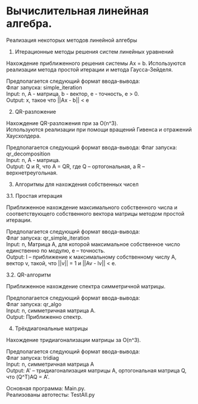 # Вычислительная линейная алгебра.  
Реализация некоторых методов линейной алгебры  

1. Итерационные методы решения систем линейных уравнений  

Нахождение приближенного решения системы Ax = b. Используются реализации метода простой итерации и метода Гаусса-Зейделя.  

Предполагается следующий формат ввода-вывода:  
Флаг запуска: simple_iteration  
Input: n, A - матрица, b - вектор, e - точность, e > 0.  
Output: x, такое что ||Ax - b|| < e  

2. QR-разложение  

Нахождение QR-разложения при за O(n^3).  
Используются реализации при помощи вращений Гивенса и отражений Хаусхолдера.  

Предполагается следующий формат ввода-вывода:
Флаг запуска: qr_decomposition  
Input: n, A - матрица.  
Output: Q и R, что A = QR, где Q – ортогональная, а R – верхнетреугольная.  


3. Алгоритмы для нахождения собственных чисел  

3.1. Простая итерация  

Приближенное нахождение максимального собственного числа и соответствующего собственного вектора матрицы методом простой итерации.  

Предполагается следующий формат ввода-вывода:  
Флаг запуска: qr_simple_iteration  
Input: n, Матрица A, для которой максимальное собственное число единственно по модулю, e – точность.  
Output: l – приближение к максимальному собственному числу A, вектор v, такой, что ||v|| = 1 и ||Av - lv|| < e.  


3.2. QR-алгоритм  

Приближенное нахождение спектра симметричной матрицы.  

Предполагается следующий формат ввода-вывода:  
Флаг запуска: qr_algo  
Input: n, симметричная матрица A.  
Output: Приближенно спектр.  


4. Трёхдиагональные матрицы  

Нахождение тридиагонализации матрицы за O(n^3).  

Предполагается следующий формат ввода-вывода:  
Флаг запуска: tridiag  
Input: n, симметричная матрица A  
Output: A' – тридиагонализация матрицы A, ортогональная матрица Q, что (Q^T)AQ = A'.  


Основная программа: 	Main.py.  
Реализованы автотесты:	TestAll.py
